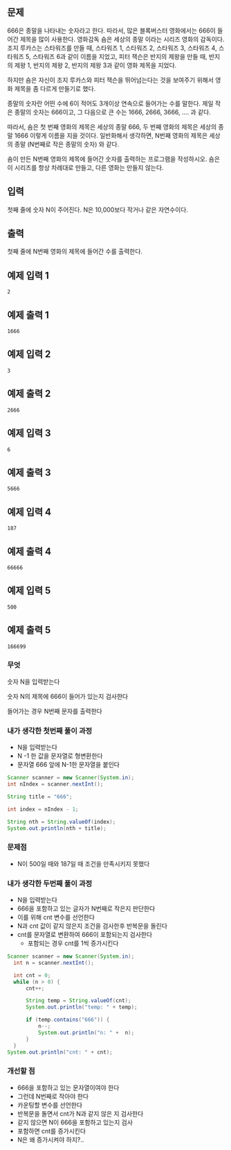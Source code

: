 ## 문제

666은 종말을 나타내는 숫자라고 한다. 따라서, 많은 블록버스터 영화에서는 666이 들어간 제목을 많이 사용한다. 영화감독 숌은 세상의 종말 이라는 시리즈 영화의 감독이다. 조지 루카스는 스타워즈를 만들 때, 스타워즈 1, 스타워즈 2, 스타워즈 3, 스타워즈 4, 스타워즈 5, 스타워즈 6과 같이 이름을 지었고, 피터 잭슨은 반지의 제왕을 만들 때, 반지의 제왕 1, 반지의 제왕 2, 반지의 제왕 3과 같이 영화 제목을 지었다.

하지만 숌은 자신이 조지 루카스와 피터 잭슨을 뛰어넘는다는 것을 보여주기 위해서 영화 제목을 좀 다르게 만들기로 했다.

종말의 숫자란 어떤 수에 6이 적어도 3개이상 연속으로 들어가는 수를 말한다. 제일 작은 종말의 숫자는 666이고, 그 다음으로 큰 수는 1666, 2666, 3666, .... 과 같다.

따라서, 숌은 첫 번째 영화의 제목은 세상의 종말 666, 두 번째 영화의 제목은 세상의 종말 1666 이렇게 이름을 지을 것이다. 일반화해서 생각하면, N번째 영화의 제목은 세상의 종말 (N번째로 작은 종말의 숫자) 와 같다.

숌이 만든 N번째 영화의 제목에 들어간 숫자를 출력하는 프로그램을 작성하시오. 숌은 이 시리즈를 항상 차례대로 만들고, 다른 영화는 만들지 않는다.

## 입력

첫째 줄에 숫자 N이 주어진다. N은 10,000보다 작거나 같은 자연수이다.

## 출력

첫째 줄에 N번째 영화의 제목에 들어간 수를 출력한다.

## 예제 입력 1

```
2

```

## 예제 출력 1

```
1666

```

## 예제 입력 2

```
3

```

## 예제 출력 2

```
2666

```

## 예제 입력 3

```
6

```

## 예제 출력 3

```
5666

```

## 예제 입력 4

```
187

```

## 예제 출력 4

```
66666

```

## 예제 입력 5

```
500

```

## 예제 출력 5

```
166699
```

### 무엇

숫자 N을 입력받는다

숫자 N의 제목에 666이 들어가 있는지 검사한다 

들어가는 경우 N번째 문자를 출력한다

### 내가 생각한 첫번째 풀이 과정

- N을 입력받는다
- N -1 한 값을 문자열로 형변환한다
- 문자열 666 앞에 N-1한 문자열을 붙인다

```java
Scanner scanner = new Scanner(System.in);
int nIndex = scanner.nextInt();

String title = "666";

int index = nIndex - 1;

String nth = String.valueOf(index);
System.out.println(nth + title);
```

### 문제점

- N이 500일 때와 187일 때 조건을 만족시키지 못했다

### 내가 생각한 두번째 풀이 과정

- N을 입력받는다
- 666을 포함하고 있는 글자가 N번째로 작은지 판단한다
- 이를 위해 cnt 변수를 선언한다
- N과 cnt 값이 같지 않은지 조건을 검사한후 반복문을 돌린다
- cnt를 문자열로 변환하여 666이 포함되는지 검사한다
    - 포함되는 경우 cnt를 1씩 증가시킨다
    

```java
Scanner scanner = new Scanner(System.in);
  int n = scanner.nextInt();

  int cnt = 0;
  while (n > 0) {
      cnt++;

      String temp = String.valueOf(cnt);
      System.out.println("temp: " + temp);

      if (temp.contains("666")) {
          n--;
          System.out.println("n: " +  n);
      }
  }
System.out.println("cnt: " + cnt);
```

### 개선할 점

 

- 666을 포함하고 있는 문자열이여야 한다
- 그런데 N번째로 작아야 한다
- 카운팅할 변수를 선언한다
- 반복문을 돌면서 cnt가 N과 같지 않은 지 검사한다
- 같지 않으면 N이 666을 포함하고 있는지 검사
- 포함하면 cnt를 증가시킨다
- N은 왜 증가시켜야 하지?..